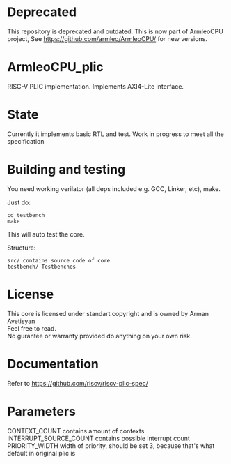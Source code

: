 # Deprecated
This repository is deprecated and outdated. This is now part of ArmleoCPU project, See https://github.com/armleo/ArmleoCPU/ for new versions.

# ArmleoCPU_plic

RISC-V PLIC implementation. Implements AXI4-Lite interface.


# State
Currently it implements basic RTL and test. Work in progress to meet all the specification

# Building and testing
You need working verilator (all deps included e.g. GCC, Linker, etc), make.

Just do:
```
cd testbench
make
```

This will auto test the core.

Structure:
```
src/ contains source code of core
testbench/ Testbenches
```

# License
This core is licensed under standart copyright and is owned by Arman Avetisyan  
Feel free to read.  
No gurantee or warranty provided do anything on your own risk.  

# Documentation
Refer to https://github.com/riscv/riscv-plic-spec/

# Parameters
CONTEXT_COUNT contains amount of contexts
INTERRUPT_SOURCE_COUNT contains possible interrupt count
PRIORITY_WIDTH width of priority, should be set 3, because that's what default in original plic is

